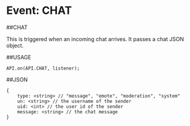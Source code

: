 Event: CHAT
====

##CHAT

This is triggered when an incoming chat arrives. It passes a chat JSON object.

##USAGE

```
API.on(API.CHAT, listener);
```

##JSON
```
{
    type: <string> // "message", "emote", "moderation", "system"
    un: <string> // the username of the sender
    uid: <int> // the user id of the sender
    message: <string> // the chat message
}
```